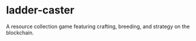 # ladder-caster
A resource collection game featuring crafting, breeding, and strategy on the blockchain.
